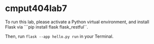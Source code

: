 # cmput404lab7

To run this lab, please activate a Python virtual environment, and install Flask via ```pip install flask flask_restful``.  

Then, run ```flask --app hello.py run``` in your Terminal. 
